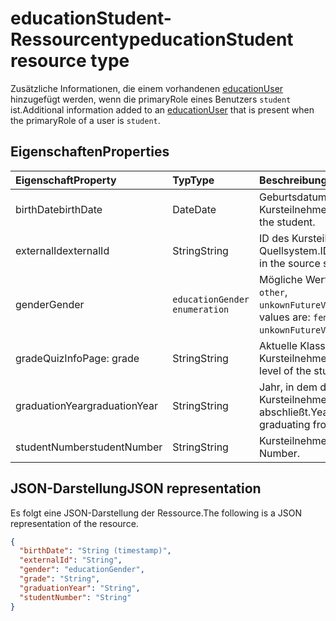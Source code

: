# <a name="educationstudent-resource-type"></a><span data-ttu-id="3fa71-101">educationStudent-Ressourcentyp</span><span class="sxs-lookup"><span data-stu-id="3fa71-101">educationStudent resource type</span></span>

<span data-ttu-id="3fa71-102">Zusätzliche Informationen, die einem vorhandenen [educationUser](educationuser.md) hinzugefügt werden, wenn die primaryRole eines Benutzers `student` ist.</span><span class="sxs-lookup"><span data-stu-id="3fa71-102">Additional information added to an [educationUser](educationuser.md) that is present when the primaryRole of a user is `student`.</span></span>

## <a name="properties"></a><span data-ttu-id="3fa71-103">Eigenschaften</span><span class="sxs-lookup"><span data-stu-id="3fa71-103">Properties</span></span>
| <span data-ttu-id="3fa71-104">Eigenschaft</span><span class="sxs-lookup"><span data-stu-id="3fa71-104">Property</span></span>     | <span data-ttu-id="3fa71-105">Typ</span><span class="sxs-lookup"><span data-stu-id="3fa71-105">Type</span></span>   |<span data-ttu-id="3fa71-106">Beschreibung</span><span class="sxs-lookup"><span data-stu-id="3fa71-106">Description</span></span>|
|:---------------|:--------|:----------|
|<span data-ttu-id="3fa71-107">birthDate</span><span class="sxs-lookup"><span data-stu-id="3fa71-107">birthDate</span></span>|<span data-ttu-id="3fa71-108">Date</span><span class="sxs-lookup"><span data-stu-id="3fa71-108">Date</span></span>| <span data-ttu-id="3fa71-109">Geburtsdatum des Kursteilnehmers.</span><span class="sxs-lookup"><span data-stu-id="3fa71-109">Birth date of the student.</span></span>|
|<span data-ttu-id="3fa71-110">externalId</span><span class="sxs-lookup"><span data-stu-id="3fa71-110">externalId</span></span>|<span data-ttu-id="3fa71-111">String</span><span class="sxs-lookup"><span data-stu-id="3fa71-111">String</span></span>| <span data-ttu-id="3fa71-112">ID des Kursteilnehmers im Quellsystem.</span><span class="sxs-lookup"><span data-stu-id="3fa71-112">ID of the student in the source system.</span></span>|
|<span data-ttu-id="3fa71-113">gender</span><span class="sxs-lookup"><span data-stu-id="3fa71-113">Gender</span></span>|`educationGender enumeration`| <span data-ttu-id="3fa71-114">Mögliche Werte: `female`, `male`, `other`, `unkownFutureValue`.</span><span class="sxs-lookup"><span data-stu-id="3fa71-114">Possible values are: `female`, `male`, `other`, `unkownFutureValue`.</span></span>|
|<span data-ttu-id="3fa71-115">grade</span><span class="sxs-lookup"><span data-stu-id="3fa71-115">QuizInfoPage: grade</span></span>|<span data-ttu-id="3fa71-116">String</span><span class="sxs-lookup"><span data-stu-id="3fa71-116">String</span></span>|<span data-ttu-id="3fa71-117">Aktuelle Klassenstufe des Kursteilnehmers.</span><span class="sxs-lookup"><span data-stu-id="3fa71-117">Current grade level of the student.</span></span>|
|<span data-ttu-id="3fa71-118">graduationYear</span><span class="sxs-lookup"><span data-stu-id="3fa71-118">graduationYear</span></span>|<span data-ttu-id="3fa71-119">String</span><span class="sxs-lookup"><span data-stu-id="3fa71-119">String</span></span>| <span data-ttu-id="3fa71-120">Jahr, in dem der Kursteilnehmer die Schule abschließt.</span><span class="sxs-lookup"><span data-stu-id="3fa71-120">Year the student is graduating from the school.</span></span>|
|<span data-ttu-id="3fa71-121">studentNumber</span><span class="sxs-lookup"><span data-stu-id="3fa71-121">studentNumber</span></span>|<span data-ttu-id="3fa71-122">String</span><span class="sxs-lookup"><span data-stu-id="3fa71-122">String</span></span>| <span data-ttu-id="3fa71-123">Kursteilnehmernummer</span><span class="sxs-lookup"><span data-stu-id="3fa71-123">Student Number.</span></span>|

## <a name="json-representation"></a><span data-ttu-id="3fa71-124">JSON-Darstellung</span><span class="sxs-lookup"><span data-stu-id="3fa71-124">JSON representation</span></span>

<span data-ttu-id="3fa71-125">Es folgt eine JSON-Darstellung der Ressource.</span><span class="sxs-lookup"><span data-stu-id="3fa71-125">The following is a JSON representation of the resource.</span></span>

<!-- {
  "blockType": "resource",
  "optionalProperties": [

  ],
  "@odata.type": "microsoft.graph.educationStudent"
}-->

```json
{
  "birthDate": "String (timestamp)",
  "externalId": "String",
  "gender": "educationGender",
  "grade": "String",
  "graduationYear": "String",
  "studentNumber": "String"
}
```

<!-- uuid: 8fcb5dbc-d5aa-4681-8e31-b001d5168d79
2015-10-25 14:57:30 UTC -->
<!-- {
  "type": "#page.annotation",
  "description": "educationStudent resource",
  "keywords": "",
  "section": "documentation",
  "tocPath": ""
}-->